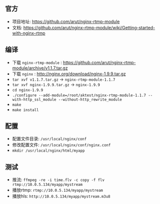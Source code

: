 ## 官方
* 项目地址: <https://github.com/arut/nginx-rtmp-module>
* 文档: <https://github.com/arut/nginx-rtmp-module/wiki/Getting-started-with-nginx-rtmp>

## 编译
* 下载 `nginx-rtmp-module` : <https://github.com/arut/nginx-rtmp-module/archive/v1.1.7.tar.gz>
* 下载 `nginx` : <http://nginx.org/download/nginx-1.9.9.tar.gz>
* `tar xvf v1.1.7.tar.gz` -> `nginx-rtmp-module-1.1.7`
* `tar xvf nginx-1.9.9.tar.gz` -> `nginx-1.9.9`
* `cd nginx-1.9.9`
* `./configure --add-module=/root/aktest/nginx-rtmp-module-1.1.7 --with-http_ssl_module --without-http_rewrite_module`
* `make`
* `make install`

## 配置
* 配置文件目录: `/usr/local/nginx/conf`
* 修改配置文件: `/usr/local/nginx/conf/nginx.conf`
* `mkdir /usr/local/nginx/html/myapp`

## 测试
* 推流: `ffmpeg -re -i time.flv -c copy -f flv rtmp://10.0.5.134/myapp/mystream`
* 播放rtmp: `rtmp://10.0.5.134/myapp/mystream`
* 播放hls: `http://10.0.5.134/myapp/mystream.m3u8`
